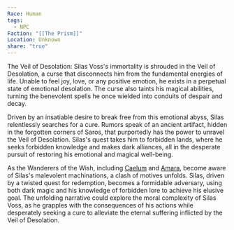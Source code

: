 ```yaml
---
Race: Human
tags:
  - NPC
Faction: "[[The Prism]]"
Location: Unknown
share: "true"
---
```


The Veil of Desolation: Silas Voss's immortality is shrouded in the Veil of Desolation, a curse that disconnects him from the fundamental energies of life. Unable to feel joy, love, or any positive emotion, he exists in a perpetual state of emotional desolation. The curse also taints his magical abilities, turning the benevolent spells he once wielded into conduits of despair and decay.

Driven by an insatiable desire to break free from this emotional abyss, Silas relentlessly searches for a cure. Rumors speak of an ancient artifact, hidden in the forgotten corners of Saros, that purportedly has the power to unravel the Veil of Desolation. Silas's quest takes him to forbidden lands, where he seeks forbidden knowledge and makes dark alliances, all in the desperate pursuit of restoring his emotional and magical well-being.

As the Wanderers of the Wish, including [Caelum](../../../History%20&%20Lore/Legends/Caelum.md) and [Amara](../../../Maps%20&%20Geography/Cities%20&%20Towns/Pyrris/NPCs/Queen%20Amara.md), become aware of Silas's malevolent machinations, a clash of motives unfolds. Silas, driven by a twisted quest for redemption, becomes a formidable adversary, using both dark magic and his knowledge of forbidden lore to achieve his elusive goal. The unfolding narrative could explore the moral complexity of Silas Voss, as he grapples with the consequences of his actions while desperately seeking a cure to alleviate the eternal suffering inflicted by the Veil of Desolation.